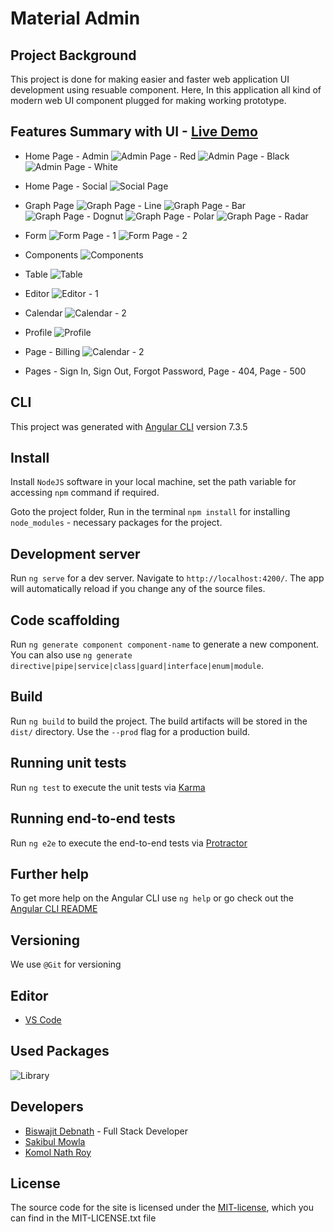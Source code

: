 # Material Admin
## Project Background

This project is done for making easier and faster web application UI development using resuable component. Here, In this application all kind of modern web UI component plugged for making working prototype.

## Features Summary with UI - [Live Demo](https://material-admin-bsk-y2022.glitch.me/)

* Home Page - Admin
![Admin Page - Red](/demo-img/03-theme-admin-page-red-v2.png)
![Admin Page - Black](/demo-img/04-theme-admin-page-black-v2.png)
![Admin Page - White](/demo-img/02-theme-admin-page-white-v2.png)

* Home Page - Social
![Social Page](/demo-img/18-theme-social-v3.png)

* Graph Page
![Graph Page - Line](/demo-img/05-theme-graph-line-v2.png)
![Graph Page - Bar](/demo-img/14-theme-graph-bar-v2.png)
![Graph Page - Dognut](/demo-img/07-theme-graph-dognut-v2.png)
![Graph Page - Polar](/demo-img/08-theme-graph-polar-v2.png)
![Graph Page - Radar](/demo-img/06-theme-graph-radar-v2.png)

* Form
![Form Page - 1](/demo-img/10-theme-form-component-v2.png)
![Form Page - 2](/demo-img/11-theme-form-v2.png)

* Components
![Components](/demo-img/16-theme-components-card-v2.png)

* Table
![Table](/demo-img/17-theme-table-v2.png)

* Editor
![Editor - 1](/demo-img/12-theme-editor-v2.png)

* Calendar
![Calendar - 2](/demo-img/13-theme-calendar-v2.png)

* Profile
![Profile](/demo-img/14-theme-profile-v2.png)

* Page - Billing
![Calendar - 2](/demo-img/15-theme-billing.png)

* Pages - Sign In, Sign Out, Forgot Password, Page - 404, Page - 500 


## CLI

This project was generated with [Angular CLI](https://github.com/angular/angular-cli) version 7.3.5

## Install

Install `NodeJS` software in your local machine, set the path variable for accessing `npm` command if required.

Goto the project folder, Run in the terminal `npm install` for installing `node_modules` - necessary packages for the project.

## Development server

Run `ng serve` for a dev server. Navigate to `http://localhost:4200/`. The app will automatically reload if you change any of the source files.

## Code scaffolding

Run `ng generate component component-name` to generate a new component. You can also use `ng generate directive|pipe|service|class|guard|interface|enum|module`.

## Build

Run `ng build` to build the project. The build artifacts will be stored in the `dist/` directory. Use the `--prod` flag for a production build.

## Running unit tests

Run `ng test` to execute the unit tests via [Karma](https://karma-runner.github.io)

## Running end-to-end tests

Run `ng e2e` to execute the end-to-end tests via [Protractor](http://www.protractortest.org/)

## Further help

To get more help on the Angular CLI use `ng help` or go check out the [Angular CLI README](https://github.com/angular/angular-cli/blob/master/README.md)

## Versioning

We use `@Git` for versioning

## Editor

* [VS Code](https://code.visualstudio.com/ "VSCode Home Page")

## Used Packages

![Library](/demo-img/18-theme-library.png)

## Developers

* [Biswajit Debnath](https://www.linkedin.com/in/coderbd/ "Biswajit Debnath's LinkedIn Profile") - Full Stack Developer
* [Sakibul Mowla](https://www.linkedin.com/in/sakibulmowla/ "Sakibul Mowla's LinkedIn Profile")
* [Komol Nath Roy](https://www.linkedin.com/in/knroy/ "Komol Nath Roy's LinkedIn Profile")

## License

The source code for the site is licensed under the [MIT-license](https://opensource.org/licenses/MIT), which you can find in the MIT-LICENSE.txt file